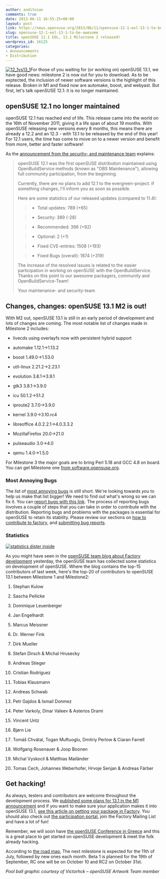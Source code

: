 ```yaml
---
author: anditosan
comments: true
date: 2013-06-11 16:55:25+00:00
layout: post
link: https://news.opensuse.org/2013/06/11/opensuse-12-1-eol-13-1-to-be-awesome/
slug: opensuse-12-1-eol-13-1-to-be-awesome
title: openSUSE 12.1 EOL, 13.1 Milestone 2 released!
wordpress_id: 16125
categories:
- Announcements
- Distribution
---
```


[![12_1vs13_1](//news.opensuse.org/wp-content/uploads/2013/06/12_1vs13_1.png)](//news.opensuse.org/wp-content/uploads/2013/06/12_1vs13_1.png)For those of you waiting for (or working on) openSUSE 13.1, we have good news: milestone 2 is now out for you to download. As to be exptected, the inclusion of newer software versions is the highlight of this release. Broken in M1 and fixed now are automake, boost, and webyast. But first, let's talk openSUSE 12.1: it is no longer maintained.<!-- more -->


## openSUSE 12.1 no longer maintained


openSUSE 12.1 has reached end of life. This release came into the world on the 16th of November 2011, giving it a life span of about 19 months. With openSUSE releasing new versions every 8 months, this means there are already a 12.2 and an 12.3 - with 13.1 to be released by the end of this year! For 12.1 users, the time has come to move on to a newer version and benefit from more, better and faster software!

As the [announcement from the security- and maintenance team](//lists.opensuse.org/opensuse-announce/2013-06/msg00000.html) explains:


<blockquote>openSUSE 12.1 was the first openSUSE distribution maintained using OpenBuildService methods (known as "OBS Maintenance"), allowing full community participation, from the beginning.

Currently, there are no plans to add 12.1 to the evergreen-project. If something changes, I'll inform you as soon as possible.

Here are some statistics of our released updates (compared to 11.4):

> 
> 
	
>   * Total updates: 789 (+65)
> 
	
>   * Security: 389 (-28)
> 
	
>   * Recommended: 398 (+92)
> 
	
>   * Optional: 2 (+1)
> 


	
>   * Fixed CVE-entries: 1508 (+193)
> 
	
>   * Fixed Bugs (overall): 1874 (+319)
> 

The increase of the resolved issues is related to the easier participation in working on openSUSE with the OpenBuildService.
Thanks on this point to our awesome packagers, community and OpenBuildService-Team!

Your maintenance- and security-team</blockquote>




## Changes, changes: openSUSE 13.1 M2 is out!


With M2 out, openSUSE 13.1 is still in an early period of development and lots of changes are coming. The most notable list of changes made in Milestone 2 includes:



	
  * livecds using overlayfs now with persistent hybrid support

	
  * automake 1.12.1->1.13.2

	
  * boost 1.49.0->1.53.0

	
  * util-linux 2.21.2->2.23.1

	
  * evolution 3.8.1->3.9.1

	
  * gtk3 3.8.1->3.9.0

	
  * icu 50.1.2->51.2

	
  * iproute2 3.7.0->3.9.0

	
  * kernel 3.9.0->3.10.rc4

	
  * libreoffice 4.0.2.2.1->4.0.3.3.2

	
  * MozillaFirefox 20.0->21.0

	
  * pulseaudio 3.0->4.0

	
  * qemu 1.4.0->1.5.0


For Milestone 3 the major goals are to bring Perl 5.18 and GCC 4.8 on board. You can get Milestone one [from software.opensuse.org](//software.opensuse.org/developer/en).


### Most Annoying Bugs


The list of [most annoying bugs](https://en.opensuse.org/openSUSE:Most_annoying_bugs_13.1_dev) is still short. We're looking towards _you_ to help us make that list bigger! We need to find out what's wrong so we can fix it. You can [report bugs with this link](https://bugzilla.novell.com/enter_bug.cgi?&product=openSUSE%2012.3&cf_foundby=Beta-Customer). The process of reporting bugs involves a couple of steps that you can take in order to contribute with the distribution. Reporting bugs and problems with the packages is essential for openSUSE to retain its stability. Please review our sections on [how to contribute to factory](https://en.opensuse.org/openSUSE:How_to_contribute_to_Factory), and [submitting bug reports](https://en.opensuse.org/openSUSE:Submitting_bug_reports).


### Statistics


[![statistics dister inside](//news.opensuse.org/wp-content/uploads/2013/06/statistics-dister-inside.png)](//news.opensuse.org/wp-content/uploads/2013/06/statistics-dister-inside.png)

As you might have seen in the [openSUSE team blog about Factory development](https://lizards.opensuse.org/2013/06/13/keeping-factory-in-shape/) yesterday, the openSUSE team has collected some statistics on development of openSUSE. Where the blog contains the top-15 contributors of last week, here's the top-20 of contributors to openSUSE 13.1 between Milestone 1 and Milestone2:



	
  1. Stephan Kulow

	
  2. Sascha Peilicke

	
  3. Dominique Leuenberger

	
  4. Jan Engelhardt

	
  5. Marcus Meissner

	
  6. Dr. Werner Fink

	
  7. Dirk Mueller

	
  8. Stefan Dirsch & Michal Hrusecky

	
  9. Andreas Stieger

	
  10. Cristian Rodríguez

	
  11. Tobias Klausmann

	
  12. Andreas Schwab

	
  13. Petr Gajdos & Ismail Donmez

	
  14. Peter Varkoly, Dinar Valeev & Asterios Drami

	
  15. Vincent Untz

	
  16. Bjørn Lie

	
  17. Tomáš Chvátal, Togan Muftuoglu, Dmitriy Perlow & Ciaran Farrell

	
  18. Wolfgang Rosenauer & Joop Boonen

	
  19. Michal Vyskocil & Matthias Mailänder

	
  20. Tomas Cech, Johannes Weberhofer, Hrvoje Senjan & Andreas Färber




## Get hacking!


As always, testers and contributors are welcome throughout the development process. We [published some plans for 13.1 in the M1 announcement](//news.opensuse.org/?p=16026) and if you want to make sure your application makes it into openSUSE 13.1, [see this article on getting your package in Factory](https://news.opensuse.org/2011/09/27/get-your-package-in-factory-for-12-1/). You should also check out [the participation portal](https://en.opensuse.org/Portal:How_to_participate), join the Factory Mailing List and have a lot of fun!

Remember, we will soon have [the openSUSE Conference in Greece](//conference.opensuse.org) and this is a great place to get started on openSUSE development & meet the folk already hacking.

According to [the road map](//lists.opensuse.org/opensuse-factory/2013-05/msg00204.html),  The next milestone is expected for the 11th of July, followed by new ones each month. Beta 1 is planned for the 19th of September, RC one will be on October 10 and RC2 on October 31st.

_Pool ball graphic courtesy of Victorhck – openSUSE Artwork Team member_
